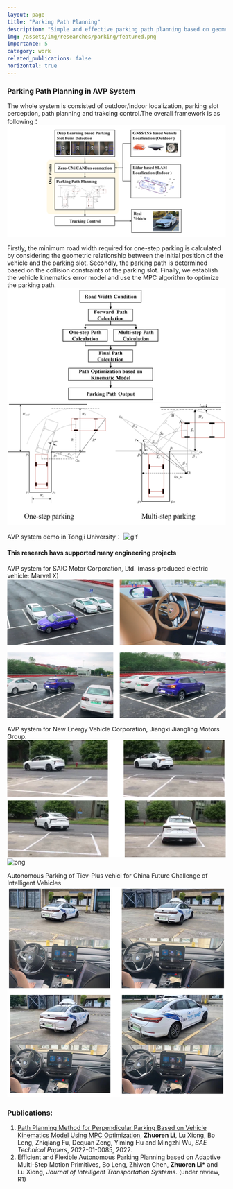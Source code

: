 ```yaml
---
layout: page
title: "Parking Path Planning"
description: "Simple and effective parking path planning based on geometric curve and MPC optimization. (From Feb 2021 to Aug 2021)"
img: /assets/img/researches/parking/featured.png
importance: 5
category: work
related_publications: false
horizontal: true
---
```



### **Parking Path Planning in AVP System**
<!-- Collaborating student: *Guizhe Jin, 1st-year Gruaduated Student*. -->

<!-- ### **Motivation**
When DRL directly control the vehicle's motion:
- The output commands are easy to change continuously whent DRL agent directly generates the control command.
- The control commands generated in real-time are prone to sudden changes in dynamically changing environments due to the lack of long-term motion planning. -->

The whole system is consisted of outdoor/indoor localization, parking slot perception, path planning and trakcing control.The overall framework is as following：
![png](/assets/img/researches/parking/featured.png)

Firstly, the minimum road width required for one-step parking is calculated by considering the geometric relationship between the initial position of the vehicle and the parking slot. Secondly, the parking path is determined based on the collision constraints of the parking slot. Finally, we establish the vehicle kinematics error model and use the MPC algorithm to optimize the parking path.
![png](/assets/img/researches/parking/allalg.png)
![png](/assets/img/researches/parking/alg.png)

AVP system demo in Tongji University：
![gif](/assets/img/researches/parking/avpdemogif.gif)

#### **This research havs supported many engineering projects**

AVP system for SAIC Motor Corporation, Ltd. (mass-produced electric vehicle: Marvel X)
![png](/assets/img/researches/parking/marvelx.png)

AVP system for New Energy Vehicle Corporation, Jiangxi Jiangling Motors Group.
![gif](/assets/img/researches/parking/jianglinproj.png)
![png](/assets/img/researches/parking/avptestgif.gif)

Autonomous Parking of Tiev-Plus vehicl for China Future Challenge of Intelligent Vehicles 
![png](/assets/img/researches/parking/realtest.png)


### **Publications:**
1. [Path Planning Method for Perpendicular Parking Based on Vehicle Kinematics Model Using MPC Optimization](https://saemobilus.sae.org/papers/path-planning-method-perpendicular-parking-based-vehicle-kinematics-model-using-mpc-optimization-2022-01-0085), **Zhuoren Li**, Lu Xiong, Bo Leng, Zhiqiang Fu, Dequan Zeng, Yiming Hu and Mingzhi Wu, *SAE Technical Papers*, 2022-01-0085, 2022.
2. Efficient and Flexible Autonomous Parking Planning based on Adaptive Multi-Step Motion Primitives, Bo Leng, Zhiwen Chen, **Zhuoren Li\*** and Lu Xiong, *Journal of Intelligent Transportation Systems*. (under review, R1)

